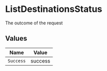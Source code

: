 # ListDestinationsStatus

The outcome of the request


## Values

| Name      | Value     |
| --------- | --------- |
| `Success` | success   |